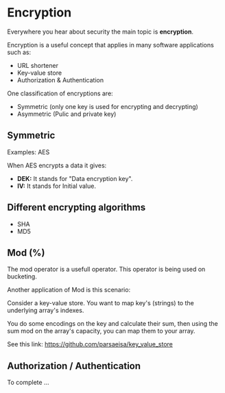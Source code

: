 # Encryption

Everywhere you hear about security the main topic is **encryption**.

Encryption is a useful concept that applies in many software applications such as:
- URL shortener
- Key-value store
- Authorization & Authentication

One classification of encryptions are:
- Symmetric (only one key is used for encrypting and decrypting)
- Asymmetric (Pulic and private key)

## Symmetric

Examples: AES

When AES encrypts a data it gives:
- **DEK:** It stands for "Data encryption key".
- **IV:** It stands for Initial value. 


## Different encrypting algorithms

- SHA
- MD5

## Mod (%)

The mod operator is a usefull operator. This operator is being used on bucketing. 

Another application of Mod is this scenario:

Consider a key-value store. You want to map key's (strings) to the underlying array's indexes. 

You do some encodings on the key and calculate their sum, then using the sum mod on the array's capacity, you can map them to your array. 

See this link: https://github.com/parsaeisa/key_value_store

## Authorization / Authentication

To complete  ...